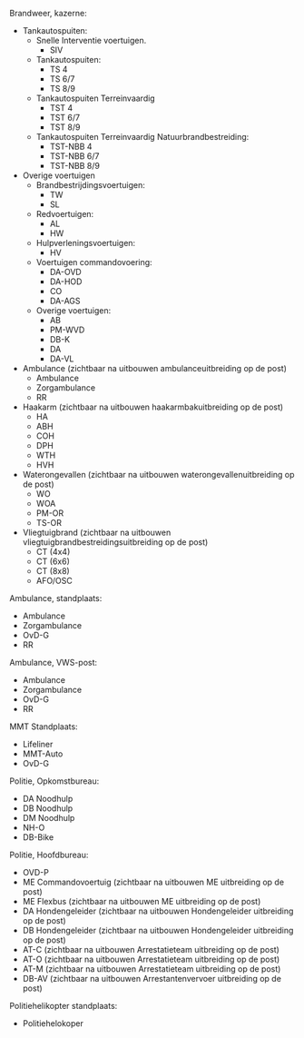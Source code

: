 Brandweer, kazerne:

- Tankautospuiten:
    - Snelle Interventie voertuigen.
        - SIV
    - Tankautospuiten:
        - TS 4
        - TS 6/7
        - TS 8/9
    - Tankautospuiten Terreinvaardig
       - TST 4
       - TST 6/7
       - TST 8/9
    - Tankautospuiten Terreinvaardig Natuurbrandbestreiding:
        - TST-NBB 4
        - TST-NBB 6/7
        - TST-NBB 8/9
- Overige voertuigen
    - Brandbestrijdingsvoertuigen:
        - TW
        - SL
    - Redvoertuigen:
        - AL
        - HW
    - Hulpverleningsvoertuigen:
        - HV
    - Voertuigen commandovoering:
        - DA-OVD
        - DA-HOD
        - CO
        - DA-AGS
    - Overige voertuigen:
        - AB
        - PM-WVD
        - DB-K
        - DA
        - DA-VL
- Ambulance (zichtbaar na uitbouwen ambulanceuitbreiding op de post)
    - Ambulance
    - Zorgambulance
    - RR
- Haakarm (zichtbaar na uitbouwen haakarmbakuitbreiding op de post)
    - HA
    - ABH
    - COH
    - DPH
    - WTH
    - HVH
- Waterongevallen (zichtbaar na uitbouwen waterongevallenuitbreiding op de post)
    - WO
    - WOA
    - PM-OR
    - TS-OR
- Vliegtuigbrand (zichtbaar na uitbouwen vliegtuigbrandbestreidingsuitbreiding op de post)
    - CT (4x4)
    - CT (6x6)
    - CT (8x8)
    - AFO/OSC

Ambulance, standplaats:

- Ambulance
- Zorgambulance
- OvD-G
- RR

Ambulance, VWS-post:

- Ambulance
- Zorgambulance
- OvD-G
- RR

MMT Standplaats:

- Lifeliner
- MMT-Auto
- OvD-G

Politie, Opkomstbureau:

- DA Noodhulp
- DB Noodhulp
- DM Noodhulp
- NH-O
- DB-Bike

Politie, Hoofdbureau:

- OVD-P
- ME Commandovoertuig (zichtbaar na uitbouwen ME uitbreiding op de post)
- ME Flexbus (zichtbaar na uitbouwen ME uitbreiding op de post)
- DA Hondengeleider (zichtbaar na uitbouwen Hondengeleider uitbreiding op de post)
- DB Hondengeleider (zichtbaar na uitbouwen Hondengeleider uitbreiding op de post)
- AT-C (zichtbaar na uitbouwen Arrestatieteam uitbreiding op de post)
- AT-O (zichtbaar na uitbouwen Arrestatieteam uitbreiding op de post)
- AT-M (zichtbaar na uitbouwen Arrestatieteam uitbreiding op de post)
- DB-AV (zichtbaar na uitbouwen Arrestantenvervoer uitbreiding op de post)

Politiehelikopter standplaats:

- Politiehelokoper
